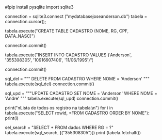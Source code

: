 #!pip install pysqlite
import sqlite3

connection = sqlite3.connect ("mydatabasejoseanderson.db")
tabela = connection.cursor();

tabela.execute("CREATE TABLE CADASTRO (NOME, RG, CPF, DATA_NASC)")

connection.commit()

tabela.execute("INSERT INTO CADASTRO VALUES ('Anderson', '355308305', '10916907406', '11/06/1995')") 

connection.commit() 

sql_del = """ DELETE FROM CADASTRO WHERE NOME = 'Anderson' """
tabela.execute(sql_del)
connection.commit()

sql_upd = """UPDATE CADASTRO SET NOME = 'Anderson'
             WHERE NOME = 'Andre' 
           """
tabela.execute(sql_upd)
connection.commit()

print("nLista de todos os registro na tabela:\n")
for i in tabela.execute("SELECT rowid, *FROM CADASTRO ORDER BY NOME"):
    print(i)

sel_search = "SELECT * FROM dados WHERE RG = ?"
tabela.execute(sql_search, [("355308305")])
print (tabela.fetchall())
